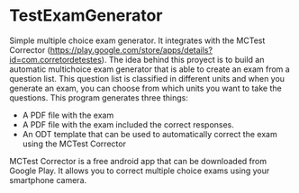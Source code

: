 # TestExamGenerator
Simple multiple choice exam generator. It integrates with the MCTest Corrector (https://play.google.com/store/apps/details?id=com.corretordetestes).
The idea behind this proyect is to build an automatic multichoice exam generator that is able to create an exam from a question list. 
This question list is classified in different units and when you generate an exam, you can choose from which units you want to take the questions.
This program generates three things:
* A PDF file with the exam
* A PDF file with the exam included the correct responses.
* An ODT template that can be used to automatically correct the exam using the MCTest Corrector

MCTest Corrector is a free android app that can be downloaded from Google Play. It allows you to correct multiple choice exams using your smartphone camera. 
